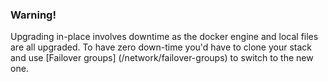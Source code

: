 <!-- post: -->


### Warning!

Upgrading in-place involves downtime as the docker engine and local files are all upgraded. To have zero down-time you'd have to clone your stack and use [Failover groups] (/network/failover-groups) to switch to the new one.




